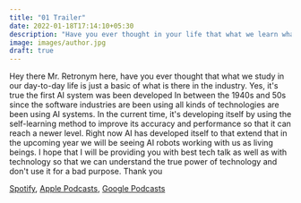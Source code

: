 ```yaml
---
title: "01 Trailer"
date: 2022-01-18T17:14:10+05:30
description: "Have you ever thought in your life that what we learn what we do is really real or just someone controlling us, someone will say I'm crazy someone will say I'm mad? Yes, I'm and I will become mad to gain knowledge."
image: images/author.jpg
draft: true
---
```



Hey there Mr. Retronym here, have you ever thought that what we study in our day-to-day life is just a basic of what is there in the industry. Yes, it's true the first AI system was been developed In between the 1940s and 50s since the software industries are been using all kinds of technologies are been using AI systems. In the current time, it's developing itself by using the self-learning method to improve its accuracy and performance so that it can reach a newer level. Right now AI has developed itself to that extend that in the upcoming year we will be seeing AI robots working with us as living beings. I hope that I will be providing you with best tech talk as well as with technology so that we can understand the true power of technology and don't use it for a bad purpose. Thank you

[Spotify](https://open.spotify.com/show/6p14uYsO8NtWD8tM3wEd4o), [Apple Podcasts](https://podcasts.apple.com/us/podcast/mr-retronym-trailer/id1577070369?i=1000530951713), [Google Podcasts](https://podcasts.google.com/feed/aHR0cHM6Ly9hbmNob3IuZm0vcy82MWE2NTY5Yy9wb2RjYXN0L3Jzcw?sa=X&ved=0CAMQ4aUDahcKEwiglP6noLv1AhUAAAAAHQAAAAAQAQ)